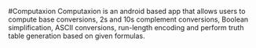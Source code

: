 #Computaxion
Computaxion is an android based app that allows users to compute base conversions, 2s and 10s complement conversions, Boolean simplification, ASCII conversions, run-length encoding and perform truth table generation based on given formulas.
